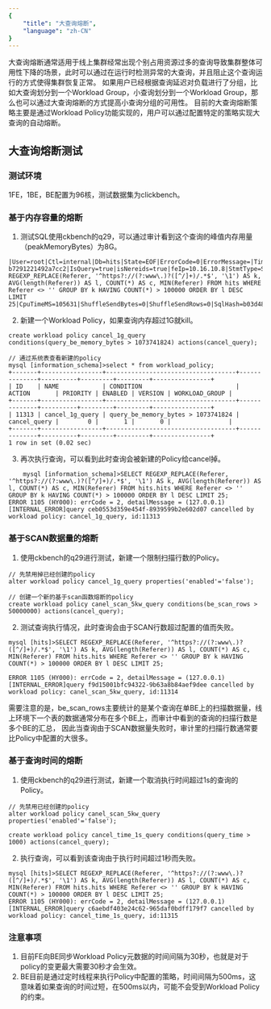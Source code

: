 ```yaml
---
{
    "title": "大查询熔断",
    "language": "zh-CN"
}
---
```


<!--
Licensed to the Apache Software Foundation (ASF) under one
or more contributor license agreements.  See the NOTICE file
distributed with this work for additional information
regarding copyright ownership.  The ASF licenses this file
to you under the Apache License, Version 2.0 (the
"License"); you may not use this file except in compliance
with the License.  You may obtain a copy of the License at

  http://www.apache.org/licenses/LICENSE-2.0

Unless required by applicable law or agreed to in writing,
software distributed under the License is distributed on an
"AS IS" BASIS, WITHOUT WARRANTIES OR CONDITIONS OF ANY
KIND, either express or implied.  See the License for the
specific language governing permissions and limitations
under the License.
-->

大查询熔断通常适用于线上集群经常出现个别占用资源过多的查询导致集群整体可用性下降的场景，此时可以通过在运行时检测异常的大查询，并且阻止这个查询运行的方式使得集群恢复正常。
如果用户已经根据查询延迟对负载进行了分组，比如大查询划分到一个Workload Group，小查询划分到一个Workload Group，那么也可以通过大查询熔断的方式提高小查询分组的可用性。
目前的大查询熔断策略主要是通过Workload Policy功能实现的，用户可以通过配置特定的策略实现大查询的自动熔断。

## 大查询熔断测试

### 测试环境
1FE，1BE，BE配置为96核，测试数据集为clickbench。

### 基于内存容量的熔断
1.  测试SQL使用ckbench的q29，可以通过审计看到这个查询的峰值内存用量（peakMemoryBytes）为8G。
```
|User=root|Ctl=internal|Db=hits|State=EOF|ErrorCode=0|ErrorMessage=|Time(ms)=4614|ScanBytes=13107527680|ScanRows=81032736|ReturnRows=11|StmtId=526|QueryId=e5b6c62d624146e4-b7291221492a7cc2|IsQuery=true|isNereids=true|feIp=10.16.10.8|StmtType=SELECT|Stmt=SELECT REGEXP_REPLACE(Referer, '^https?://(?:www\.)?([^/]+)/.*$', '\1') AS k, AVG(length(Referer)) AS l, COUNT(*) AS c, MIN(Referer) FROM hits WHERE Referer <> '' GROUP BY k HAVING COUNT(*) > 100000 ORDER BY l DESC LIMIT 25|CpuTimeMS=105631|ShuffleSendBytes=0|ShuffleSendRows=0|SqlHash=b03d48a7e6849912003ad1cff9519957|peakMemoryBytes=8741352477|SqlDigest=|cloudClusterName=UNKNOWN|TraceId=|WorkloadGroup=normal|FuzzyVariables=|scanBytesFromLocalStorage=0|scanBytesFromRemoteStorage=0
```

2. 新建一个Workload Policy，如果查询内存超过1G就kill。
```
create workload policy cancel_1g_query conditions(query_be_memory_bytes > 1073741824) actions(cancel_query);

// 通过系统表查看新建的policy
mysql [information_schema]>select * from workload_policy;
+-------+-----------------+------------------------------------+--------------+----------+---------+---------+----------------+
| ID    | NAME            | CONDITION                          | ACTION       | PRIORITY | ENABLED | VERSION | WORKLOAD_GROUP |
+-------+-----------------+------------------------------------+--------------+----------+---------+---------+----------------+
| 11313 | cancel_1g_query | query_be_memory_bytes > 1073741824 | cancel_query |        0 |       1 |       0 |                |
+-------+-----------------+------------------------------------+--------------+----------+---------+---------+----------------+
1 row in set (0.02 sec)
```

3. 再次执行查询，可以看到此时查询会被新建的Policy给cancel掉。
```
    mysql [information_schema]>SELECT REGEXP_REPLACE(Referer, '^https?://(?:www\.)?([^/]+)/.*$', '\1') AS k, AVG(length(Referer)) AS l, COUNT(*) AS c, MIN(Referer) FROM hits.hits WHERE Referer <> '' GROUP BY k HAVING COUNT(*) > 100000 ORDER BY l DESC LIMIT 25;
ERROR 1105 (HY000): errCode = 2, detailMessage = (127.0.0.1)[INTERNAL_ERROR]query ceb0553d359e454f-8939599b2e602d07 cancelled by workload policy: cancel_1g_query, id:11313
```

### 基于SCAN数据量的熔断
1. 使用ckbench的q29进行测试，新建一个限制扫描行数的Policy。
```
// 先禁用掉已经创建的policy
alter workload policy cancel_1g_query properties('enabled'='false');

// 创建一个新的基于scan函数熔断的policy
create workload policy canel_scan_5kw_query conditions(be_scan_rows > 50000000) actions(cancel_query);
```

2. 测试查询执行情况，此时查询会由于SCAN行数超过配置的值而失败。
```
mysql [hits]>SELECT REGEXP_REPLACE(Referer, '^https?://(?:www\.)?([^/]+)/.*$', '\1') AS k, AVG(length(Referer)) AS l, COUNT(*) AS c, MIN(Referer) FROM hits.hits WHERE Referer <> '' GROUP BY k HAVING COUNT(*) > 100000 ORDER BY l DESC LIMIT 25;

ERROR 1105 (HY000): errCode = 2, detailMessage = (127.0.0.1)[INTERNAL_ERROR]query f9d15001bfc94322-9b63a8b84aef9dee cancelled by workload policy: canel_scan_5kw_query, id:11314
```
需要注意的是，be_scan_rows主要统计的是某个查询在单BE上的扫描数据量，线上环境下一个表的数据通常分布在多个BE上，而审计中看到的查询的扫描行数是多个BE的汇总，
因此当查询由于SCAN数据量失败时，审计里的扫描行数通常要比Policy中配置的大很多。

### 基于查询时间的熔断
1. 使用ckbench的q29进行测试，新建一个取消执行时间超过1s的查询的Policy。
```
// 先禁用已经创建的policy
alter workload policy canel_scan_5kw_query properties('enabled'='false');

create workload policy cancel_time_1s_query conditions(query_time > 1000) actions(cancel_query);
```
2. 执行查询，可以看到该查询由于执行时间超过1秒而失败。
```
mysql [hits]>SELECT REGEXP_REPLACE(Referer, '^https?://(?:www\.)?([^/]+)/.*$', '\1') AS k, AVG(length(Referer)) AS l, COUNT(*) AS c, MIN(Referer) FROM hits.hits WHERE Referer <> '' GROUP BY k HAVING COUNT(*) > 100000 ORDER BY l DESC LIMIT 25;
ERROR 1105 (HY000): errCode = 2, detailMessage = (127.0.0.1)[INTERNAL_ERROR]query c6aebdf403e24c62-965daf0bdff179f7 cancelled by workload policy: cancel_time_1s_query, id:11315
```

### 注意事项
1. 目前FE向BE同步Workload Policy元数据的时间间隔为30秒，也就是对于policy的变更最大需要30秒才会生效。
2. BE目前是通过定时线程来执行Policy中配置的策略，时间间隔为500ms，这意味着如果查询的时间过短，在500ms以内，可能不会受到Workload Policy的约束。